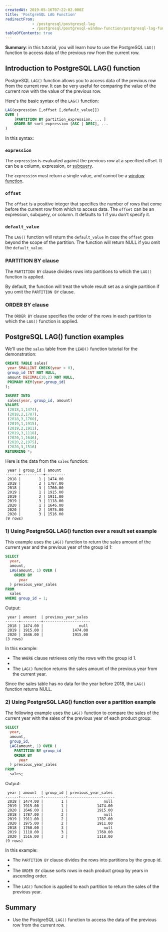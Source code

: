 ```yaml
---
createdAt: 2019-05-16T07:22:02.000Z
title: 'PostgreSQL LAG Function'
redirectFrom:
            - /postgresql/postgresql-lag 
            - /postgresql/postgresql-window-function/postgresql-lag-function
tableOfContents: true
---
```



**Summary**: in this tutorial, you will learn how to use the PostgreSQL `LAG()` function to access data of the previous row from the current row.

## Introduction to PostgreSQL LAG() function

PostgreSQL `LAG()` function allows you to access data of the previous row from the current row. It can be very useful for comparing the value of the current row with the value of the previous row.

Here's the basic syntax of the `LAG()` function:

```sql
LAG(expression [,offset [,default_value]])
OVER (
    [PARTITION BY partition_expression, ... ]
    ORDER BY sort_expression [ASC | DESC], ...
)
```

In this syntax:

### `expression`

The `expression` is evaluated against the previous row at a specified offset. It can be a column, expression, or [subquery](/postgresql/postgresql-subquery).

The `expression` must return a single value, and cannot be a [window function](/postgresql/postgresql-window-function).

### `offset`

The `offset` is a positive integer that specifies the number of rows that come before the current row from which to access data. The `offset` can be an expression, subquery, or column. It defaults to 1 if you don't specify it.

### `default_value`

The `LAG()` function will return the `default_value` in case the `offset` goes beyond the scope of the partition. The function will return NULL if you omit the `default_value`.

### PARTITION BY clause

The `PARTITION BY` clause divides rows into partitions to which the `LAG()` function is applied.

By default, the function will treat the whole result set as a single partition if you omit the `PARTITION BY` clause.

### ORDER BY clause

The `ORDER BY` clause specifies the order of the rows in each partition to which the `LAG()` function is applied.

## PostgreSQL LAG() function examples

We'll use the `sales` table from the `LEAD()` function tutorial for the demonstration:

```sql
CREATE TABLE sales(
 year SMALLINT CHECK(year > 0),
 group_id INT NOT NULL,
 amount DECIMAL(10,2) NOT NULL,
 PRIMARY KEY(year,group_id)
);

INSERT INTO
 sales(year, group_id, amount)
VALUES
 (2018,1,1474),
 (2018,2,1787),
 (2018,3,1760),
 (2019,1,1915),
 (2019,2,1911),
 (2019,3,1118),
 (2020,1,1646),
 (2020,2,1975),
 (2020,3,1516)
RETURNING *;
```

Here is the data from the `sales` function:

```
 year | group_id | amount
------+----------+---------
 2018 |        1 | 1474.00
 2018 |        2 | 1787.00
 2018 |        3 | 1760.00
 2019 |        1 | 1915.00
 2019 |        2 | 1911.00
 2019 |        3 | 1118.00
 2020 |        1 | 1646.00
 2020 |        2 | 1975.00
 2020 |        3 | 1516.00
(9 rows)
```

### 1) Using PostgreSQL LAG() function over a result set example

This example uses the `LAG()` function to return the sales amount of the current year and the previous year of the group id 1:

```sql
SELECT
  year,
  amount,
  LAG(amount, 1) OVER (
    ORDER BY
      year
  ) previous_year_sales
FROM
  sales
WHERE group_id = 1;
```

Output:

```
 year | amount  | previous_year_sales
------+---------+---------------------
 2018 | 1474.00 |                null
 2019 | 1915.00 |             1474.00
 2020 | 1646.00 |             1915.00
(3 rows)
```

In this example:

- The `WHERE` clause retrieves only the rows with the group id 1.
-
- The `LAG()` function returns the sales amount of the previous year from the current year.

Since the sales table has no data for the year before 2018, the `LAG()` function returns NULL.

### 2) Using PostgreSQL LAG() function over a partition example

The following example uses the `LAG()` function to compare the sales of the current year with the sales of the previous year of each product group:

```sql
SELECT
  year,
  amount,
  group_id,
  LAG(amount, 1) OVER (
    PARTITION BY group_id
    ORDER BY
      year
  ) previous_year_sales
FROM
  sales;
```

Output:

```
 year | amount  | group_id | previous_year_sales
------+---------+----------+---------------------
 2018 | 1474.00 |        1 |                null
 2019 | 1915.00 |        1 |             1474.00
 2020 | 1646.00 |        1 |             1915.00
 2018 | 1787.00 |        2 |                null
 2019 | 1911.00 |        2 |             1787.00
 2020 | 1975.00 |        2 |             1911.00
 2018 | 1760.00 |        3 |                null
 2019 | 1118.00 |        3 |             1760.00
 2020 | 1516.00 |        3 |             1118.00
(9 rows)
```

In this example:

- The `PARTITION BY` clause divides the rows into partitions by the group id.
-
- The `ORDER BY` clause sorts rows in each product group by years in ascending order.
-
- The `LAG()` function is applied to each partition to return the sales of the previous year.

## Summary

- Use the PostgreSQL `LAG()` function to access the data of the previous row from the current row.
